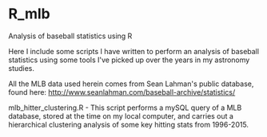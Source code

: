 # R_mlb
Analysis of baseball statistics using R

Here I include some scripts I have written to perform an analysis of baseball statistics using 
some tools I've picked up over the years in my astronomy studies. 

All the MLB data used herein comes from Sean Lahman's public database, found here:
http://www.seanlahman.com/baseball-archive/statistics/

mlb_hitter_clustering.R - This script performs a mySQL query of a MLB database, stored at the 
                          time on my local computer, and carries out a hierarchical clustering 
                          analysis of some key hitting stats from 1996-2015. 
